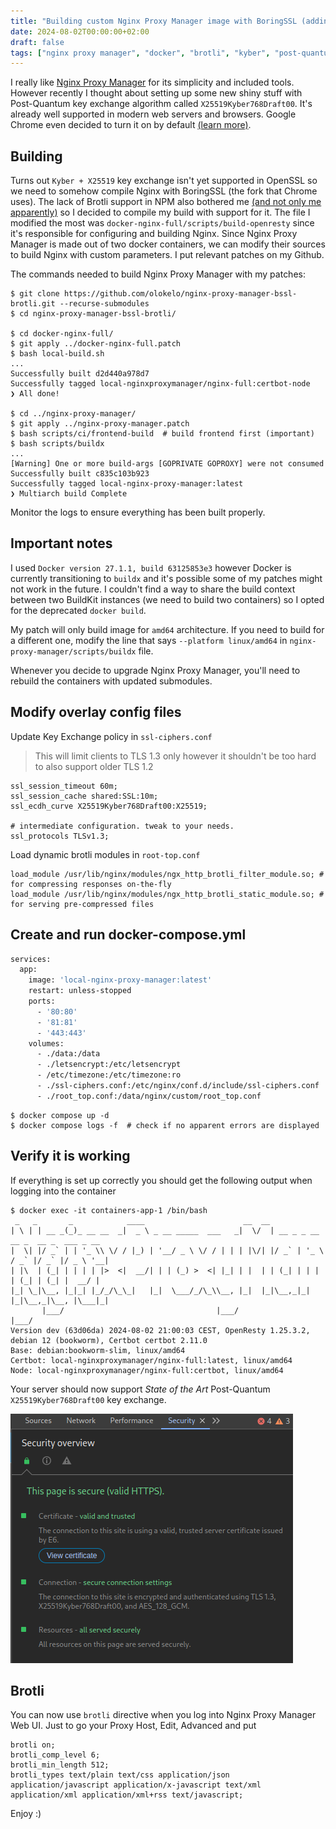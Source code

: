 ```yaml
---
title: "Building custom Nginx Proxy Manager image with BoringSSL (adding TLS1.3 Hybrid Kyber and Brotli)"
date: 2024-08-02T00:00:00+02:00
draft: false
tags: ["nginx proxy manager", "docker", "brotli", "kyber", "post-quantum"]
---
```


I really like [Nginx Proxy Manager](https://nginxproxymanager.com/) for its simplicity and included tools. However recently I thought about setting up some new shiny stuff with Post-Quantum key exchange algorithm called `X25519Kyber768Draft00`. It's already well supported in modern web servers and browsers. Google Chrome even decided to turn it on by default [(learn more)](https://pq.cloudflareresearch.com/).

## Building

Turns out `Kyber + X25519` key exchange isn't yet supported in OpenSSL so we need to somehow compile Nginx with BoringSSL (the fork that Chrome uses).
The lack of Brotli support in NPM also bothered me [(and not only me apparently)](https://github.com/NginxProxyManager/nginx-proxy-manager/issues/713) so I decided to compile my build with support for it. The file I modified the most was `docker-nginx-full/scripts/build-openresty` since it's responsible for configuring and building Nginx.
Since Nginx Proxy Manager is made out of two docker containers, we can modify their sources to build Nginx with custom parameters. I put relevant patches on my Github.

The commands needed to build Nginx Proxy Manager with my patches:

```shell
$ git clone https://github.com/olokelo/nginx-proxy-manager-bssl-brotli.git --recurse-submodules
$ cd nginx-proxy-manager-bssl-brotli/

$ cd docker-nginx-full/
$ git apply ../docker-nginx-full.patch
$ bash local-build.sh
...
Successfully built d2d440a978d7
Successfully tagged local-nginxproxymanager/nginx-full:certbot-node
❯ All done!

$ cd ../nginx-proxy-manager/
$ git apply ../nginx-proxy-manager.patch
$ bash scripts/ci/frontend-build  # build frontend first (important)
$ bash scripts/buildx
...
[Warning] One or more build-args [GOPRIVATE GOPROXY] were not consumed
Successfully built c835c103b923
Successfully tagged local-nginx-proxy-manager:latest
❯ Multiarch build Complete
```

Monitor the logs to ensure everything has been built properly.

## Important notes

I used `Docker version 27.1.1, build 63125853e3` however Docker is currently transitioning to `buildx` and it's possible some of my patches might not work in the future. I couldn't find a way to share the build context between two BuildKit instances (we need to build two containers) so I opted for the deprecated `docker build`.

My patch will only build image for `amd64` architecture. If you need to build for a different one, modify the line that says `--platform linux/amd64` in `nginx-proxy-manager/scripts/buildx` file.

Whenever you decide to upgrade Nginx Proxy Manager, you'll need to rebuild the containers with updated submodules.

## Modify overlay config files

Update Key Exchange policy in `ssl-ciphers.conf`
> This will limit clients to TLS 1.3 only however it shouldn't be too hard to also support older TLS 1.2
```
ssl_session_timeout 60m;
ssl_session_cache shared:SSL:10m;
ssl_ecdh_curve X25519Kyber768Draft00:X25519;

# intermediate configuration. tweak to your needs.
ssl_protocols TLSv1.3;
```

Load dynamic brotli modules in `root-top.conf`
```
load_module /usr/lib/nginx/modules/ngx_http_brotli_filter_module.so; # for compressing responses on-the-fly
load_module /usr/lib/nginx/modules/ngx_http_brotli_static_module.so; # for serving pre-compressed files
```

## Create and run docker-compose.yml

```bash
services:
  app:
    image: 'local-nginx-proxy-manager:latest'
    restart: unless-stopped
    ports:
      - '80:80'
      - '81:81'
      - '443:443'
    volumes:
      - ./data:/data
      - ./letsencrypt:/etc/letsencrypt
      - /etc/timezone:/etc/timezone:ro
      - ./ssl-ciphers.conf:/etc/nginx/conf.d/include/ssl-ciphers.conf
      - ./root_top.conf:/data/nginx/custom/root_top.conf
```

```shell
$ docker compose up -d
$ docker compose logs -f  # check if no apparent errors are displayed
```

## Verify it is working

If everything is set up correctly you should get the following output when logging into the container
```shell
$ docker exec -it containers-app-1 /bin/bash
 _   _       _            ____                      __  __                                   
| \ | | __ _(_)_ __ __  _|  _ \ _ __ _____  ___   _|  \/  | __ _ _ __   __ _  __ _  ___ _ __ 
|  \| |/ _` | | '_ \\ \/ / |_) | '__/ _ \ \/ / | | | |\/| |/ _` | '_ \ / _` |/ _` |/ _ \ '__|
| |\  | (_| | | | | |>  <|  __/| | | (_) >  <| |_| | |  | | (_| | | | | (_| | (_| |  __/ |   
|_| \_|\__, |_|_| |_/_/\_\_|   |_|  \___/_/\_\\__, |_|  |_|\__,_|_| |_|\__,_|\__, |\___|_|   
       |___/                                  |___/                          |___/           
Version dev (63d06da) 2024-08-02 21:00:03 CEST, OpenResty 1.25.3.2, debian 12 (bookworm), Certbot certbot 2.11.0
Base: debian:bookworm-slim, linux/amd64
Certbot: local-nginxproxymanager/nginx-full:latest, linux/amd64
Node: local-nginxproxymanager/nginx-full:certbot, linux/amd64
```
Your server should now support *State of the Art* Post-Quantum `X25519Kyber768Draft00` key exchange.

![Screenshot of Security tab from Chrome devtools](images/chrome-devtools-kyber.webp)


## Brotli

You can now use `brotli` directive when you log into Nginx Proxy Manager Web UI. Just to go your Proxy Host, Edit, Advanced and put

```
brotli on;
brotli_comp_level 6;
brotli_min_length 512;
brotli_types text/plain text/css application/json application/javascript application/x-javascript text/xml application/xml application/xml+rss text/javascript;
```

Enjoy :)
